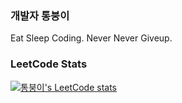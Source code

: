 ### 개발자 통붕이
Eat Sleep Coding.
Never Never Giveup.

### LeetCode Stats
[![통붕이's LeetCode stats](https://leetcode-stats-six.vercel.app/api?username=tiaz0128&theme=dark)](https://github.com/KnlnKS/leetcode-stats)
